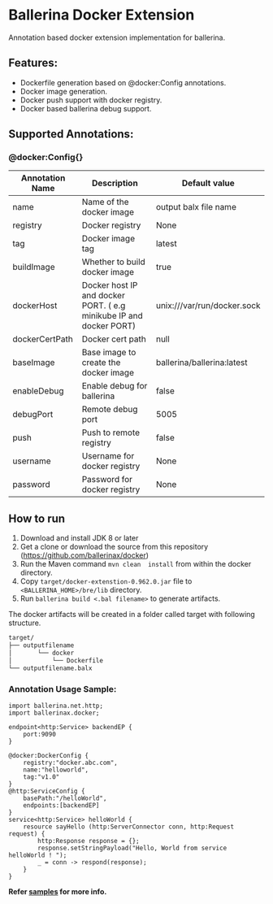 # Ballerina Docker Extension
 
Annotation based docker extension implementation for ballerina. 

## Features:
- Dockerfile generation based on @docker:Config annotations. 
- Docker image generation. 
- Docker push support with docker registry.
- Docker based ballerina debug support. 

## Supported Annotations:

### @docker:Config{}
|**Annotation Name**|**Description**|**Default value**|
|--|--|--|
|name|Name of the docker image|output balx file name|
|registry|Docker registry|None|
|tag|Docker image tag|latest|
|buildImage|Whether to build docker image|true|
|dockerHost|Docker host IP and docker PORT. ( e.g minikube IP and docker PORT)|unix:///var/run/docker.sock|
|dockerCertPath|Docker cert path|null|
|baseImage|Base image to create the docker image|ballerina/ballerina:latest|
|enableDebug|Enable debug for ballerina|false|
|debugPort|Remote debug port|5005|
|push|Push to remote registry|false|
|username|Username for docker registry|None|
|password|Password for docker registry|None|


## How to run

1. Download and install JDK 8 or later
2. Get a clone or download the source from this repository (https://github.com/ballerinax/docker)
3. Run the Maven command ``mvn clean  install`` from within the docker directory.
4. Copy ``target/docker-extenstion-0.962.0.jar`` file to ``<BALLERINA_HOME>/bre/lib`` directory.
5. Run ``ballerina build <.bal filename>`` to generate artifacts.

The docker artifacts will be created in a folder called target with following structure.
```bash
target/
├── outputfilename
│   	└── docker
│	      	└── Dockerfile
└── outputfilename.balx
```

### Annotation Usage Sample:
```ballerina
import ballerina.net.http;
import ballerinax.docker;

endpoint<http:Service> backendEP {
    port:9090
}

@docker:DockerConfig {
    registry:"docker.abc.com",
    name:"helloworld",
    tag:"v1.0"
}
@http:ServiceConfig {
    basePath:"/helloWorld",
    endpoints:[backendEP]
}
service<http:Service> helloWorld {
    resource sayHello (http:ServerConnector conn, http:Request request) {
        http:Response response = {};
        response.setStringPayload("Hello, World from service helloWorld ! ");
        _ = conn -> respond(response);
    }
}
```
**Refer [samples](samples) for more info.**